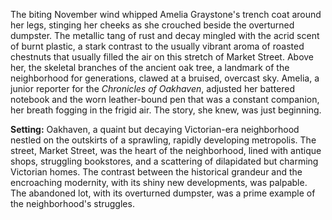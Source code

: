 The biting November wind whipped Amelia Graystone's trench coat around her legs, stinging her cheeks as she crouched beside the overturned dumpster.  The metallic tang of rust and decay mingled with the acrid scent of burnt plastic, a stark contrast to the usually vibrant aroma of roasted chestnuts that usually filled the air on this stretch of Market Street.  Above her, the skeletal branches of the ancient oak tree, a landmark of the neighborhood for generations, clawed at a bruised, overcast sky.  Amelia, a junior reporter for the *Chronicles of Oakhaven*, adjusted her battered notebook and the worn leather-bound pen that was a constant companion, her breath fogging in the frigid air.  The story, she knew, was just beginning.

**Setting:**  Oakhaven, a quaint but decaying Victorian-era neighborhood nestled on the outskirts of a sprawling, rapidly developing metropolis.  The street, Market Street, was the heart of the neighborhood, lined with antique shops, struggling bookstores, and a scattering of dilapidated but charming Victorian homes.  The contrast between the historical grandeur and the encroaching modernity, with its shiny new developments, was palpable.  The abandoned lot, with its overturned dumpster, was a prime example of the neighborhood's struggles.
